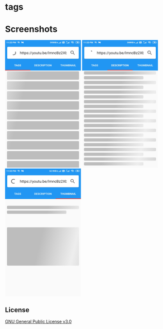# tags



# Screenshots

<img width="250" height="420" src="./assets/images/Screenshot_2023-05-06-23-53-07-646_com.akz.tag.jpg">

<img width="250" height="420" src="./assets/images/Screenshot_2023-05-06-23-53-10-827_com.akz.tag.jpg">

<img width="250" height="420" src="./assets/images/Screenshot_2023-05-06-23-53-13-781_com.akz.tag.jpg">

## License

[GNU General Public License v3.0](LICENSE)
